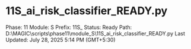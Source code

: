 # 11S_ai_risk_classifier_READY.py

Phase: 11
Module: S
Prefix: 11S_
Status: Ready
Path: D:\MAGIC\scripts\phase11\module_S\11S_ai_risk_classifier_READY.py
Last Updated: July 28, 2025 5:14 PM (GMT+5:30)
